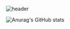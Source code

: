 ![header](https://capsule-render.vercel.app/api?type=rect&color=000000&height=150&section=header&text=PlayGround&fontColor=b18fcf&fontSize=70&animation=fadeIn&fontAlignY=55)

<!--
**kal501/kal501** is a ✨ _special_ ✨ repository because its `README.md` (this file) appears on your GitHub profile.

Here are some ideas to get you started:

- 🔭 I’m currently working on ...
- 🌱 I’m currently learning ...
- 👯 I’m looking to collaborate on ...
- 🤔 I’m looking for help with ...
- 💬 Ask me about ...
- 📫 How to reach me: ...
- 😄 Pronouns: ...
- ⚡ Fun fact: ...
-->

![Anurag's GitHub stats](https://github-readme-stats.vercel.app/api?username=kal501&show_icons=true&theme=aura_dark )
